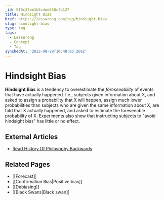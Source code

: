 ```yaml
---
_id: 5f5c37ee1b5cdee568cfb127
title: Hindsight Bias
href: https://lesswrong.com/tag/hindsight-bias
slug: hindsight-bias
type: tag
tags:
  - LessWrong
  - Concept
  - Tag
synchedAt: '2022-08-29T10:48:03.260Z'
---
```

# Hindsight Bias

**Hindsight Bias** is a tendency to overestimate the *foreseeability* of events that have actually happened. I.e., subjects given information about X, and asked to assign a probability that X will happen, assign much lower probabilities than subjects who are given the same information about X, are told that X actually happened, and asked to estimate the foreseeable probability of X. Experiments also show that instructing subjects to "avoid hindsight bias" has little or no effect.

## External Articles

- [Read History Of Philosophy Backwards](https://slatestarcodex.com/2013/04/11/read-history-of-philosophy-backwards/)

## Related Pages

- [[Forecast]]
- [[Confirmation Bias|Positive bias]]
- [[Debiasing]]
- [[Black Swans|Black swan]]